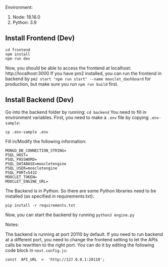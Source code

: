 
Environment:

1. Node: 18.16.0
2. Python: 3.9

  ## Install Frontend (Dev)
  ```
  cd frontend
  npm install
  npm run dev
  ```
  Now, you should be able to access the frontend at localhost: http://localhost:3000
  If you have pm2 installed, you can run the frontend in backend by `pm2 start "npm run start" --name mooclet_dashboard` for production, but make sure you run `npm run build` first.

  ## Install Backend (Dev)
Go into the backend folder by running: `cd backend`
You need to fill in environment variables. First, you need to make a `.env` file by copying `.env-sample`: 
```
cp .env-sample .env
```
Fill in/Modify the following information:
```
MONGO_DB_CONNECTION_STRING=
PSQL_HOST=
PSQL_PASSWORD=
PSQL_DATABASE=moocletengine
PSQL_USER=moocletengine
PSQL_PORT=5432
MOOCLET_TOKEN=
MOOCLET_ENGINE_URL=
```

The Backend is in Python. So there are some Python libraries need to be installed (as specified in requirements.txt):
```
pip install -r requirements.txt
```
Now, you can start the backend by running `python3 engine.py`

Notes:

The backend is running at port 20110 by default. If you need to run backend at a different port, you need to change the frontend setting to let the APIs calls be rewritten to the right port. You can do it by editing the following code block in `next.config.js`: 
```
const  API_URL  =  'http://127.0.0.1:20110';
```